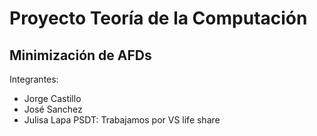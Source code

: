 # Proyecto Teoría de la Computación
## Minimización de AFDs
Integrantes:
- Jorge Castillo
- José Sanchez
- Julisa Lapa
PSDT: Trabajamos por VS life share
